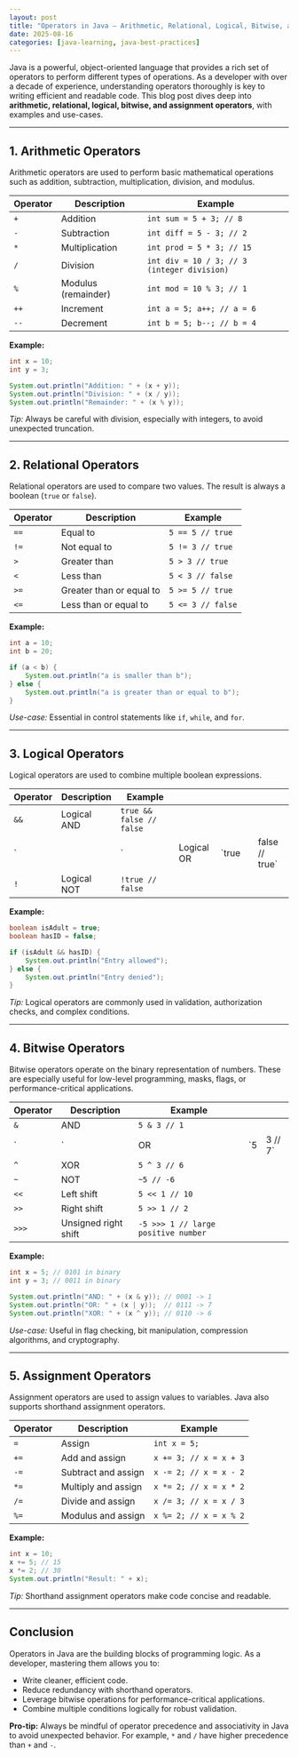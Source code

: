 ```yaml
---
layout: post
title: "Operators in Java – Arithmetic, Relational, Logical, Bitwise, and Assignment Operators"
date: 2025-08-16
categories: [java-learning, java-best-practices]
---
```

Java is a powerful, object-oriented language that provides a rich set of operators to perform different types of operations. As a developer with over a decade of experience, understanding operators thoroughly is key to writing efficient and readable code. This blog post dives deep into **arithmetic, relational, logical, bitwise, and assignment operators**, with examples and use-cases.

---

## 1. Arithmetic Operators

Arithmetic operators are used to perform basic mathematical operations such as addition, subtraction, multiplication, division, and modulus.

| Operator | Description         | Example                                     |
| -------- | ------------------- | ------------------------------------------- |
| `+`      | Addition            | `int sum = 5 + 3; // 8`                     |
| `-`      | Subtraction         | `int diff = 5 - 3; // 2`                    |
| `*`      | Multiplication      | `int prod = 5 * 3; // 15`                   |
| `/`      | Division            | `int div = 10 / 3; // 3 (integer division)` |
| `%`      | Modulus (remainder) | `int mod = 10 % 3; // 1`                    |
| `++`     | Increment           | `int a = 5; a++; // a = 6`                  |
| `--`     | Decrement           | `int b = 5; b--; // b = 4`                  |

**Example:**

```java
int x = 10;
int y = 3;

System.out.println("Addition: " + (x + y));
System.out.println("Division: " + (x / y));
System.out.println("Remainder: " + (x % y));
```

*Tip:* Always be careful with division, especially with integers, to avoid unexpected truncation.

---

## 2. Relational Operators

Relational operators are used to compare two values. The result is always a boolean (`true` or `false`).

| Operator | Description              | Example           |
| -------- | ------------------------ | ----------------- |
| `==`     | Equal to                 | `5 == 5 // true`  |
| `!=`     | Not equal to             | `5 != 3 // true`  |
| `>`      | Greater than             | `5 > 3 // true`   |
| `<`      | Less than                | `5 < 3 // false`  |
| `>=`     | Greater than or equal to | `5 >= 5 // true`  |
| `<=`     | Less than or equal to    | `5 <= 3 // false` |

**Example:**

```java
int a = 10;
int b = 20;

if (a < b) {
    System.out.println("a is smaller than b");
} else {
    System.out.println("a is greater than or equal to b");
}
```

*Use-case:* Essential in control statements like `if`, `while`, and `for`.

---

## 3. Logical Operators

Logical operators are used to combine multiple boolean expressions.

| Operator | Description | Example                  |            |        |   |                 |
| -------- | ----------- | ------------------------ | ---------- | ------ | - | --------------- |
| `&&`     | Logical AND | `true && false // false` |            |        |   |                 |
| \`       |             | \`                       | Logical OR | \`true |   | false // true\` |
| `!`      | Logical NOT | `!true // false`         |            |        |   |                 |

**Example:**

```java
boolean isAdult = true;
boolean hasID = false;

if (isAdult && hasID) {
    System.out.println("Entry allowed");
} else {
    System.out.println("Entry denied");
}
```

*Tip:* Logical operators are commonly used in validation, authorization checks, and complex conditions.

---

## 4. Bitwise Operators

Bitwise operators operate on the binary representation of numbers. These are especially useful for low-level programming, masks, flags, or performance-critical applications.

| Operator | Description          | Example                             |     |          |
| -------- | -------------------- | ----------------------------------- | --- | -------- |
| `&`      | AND                  | `5 & 3 // 1`                        |     |          |
| \`       | \`                   | OR                                  | \`5 | 3 // 7\` |
| `^`      | XOR                  | `5 ^ 3 // 6`                        |     |          |
| `~`      | NOT                  | `~5 // -6`                          |     |          |
| `<<`     | Left shift           | `5 << 1 // 10`                      |     |          |
| `>>`     | Right shift          | `5 >> 1 // 2`                       |     |          |
| `>>>`    | Unsigned right shift | `-5 >>> 1 // large positive number` |     |          |

**Example:**

```java
int x = 5; // 0101 in binary
int y = 3; // 0011 in binary

System.out.println("AND: " + (x & y)); // 0001 -> 1
System.out.println("OR: " + (x | y));  // 0111 -> 7
System.out.println("XOR: " + (x ^ y)); // 0110 -> 6
```

*Use-case:* Useful in flag checking, bit manipulation, compression algorithms, and cryptography.

---

## 5. Assignment Operators

Assignment operators are used to assign values to variables. Java also supports shorthand assignment operators.

| Operator | Description         | Example                |
| -------- | ------------------- | ---------------------- |
| `=`      | Assign              | `int x = 5;`           |
| `+=`     | Add and assign      | `x += 3; // x = x + 3` |
| `-=`     | Subtract and assign | `x -= 2; // x = x - 2` |
| `*=`     | Multiply and assign | `x *= 2; // x = x * 2` |
| `/=`     | Divide and assign   | `x /= 3; // x = x / 3` |
| `%=`     | Modulus and assign  | `x %= 2; // x = x % 2` |

**Example:**

```java
int x = 10;
x += 5; // 15
x *= 2; // 30
System.out.println("Result: " + x);
```

*Tip:* Shorthand assignment operators make code concise and readable.

---

## Conclusion

Operators in Java are the building blocks of programming logic. As a developer, mastering them allows you to:

* Write cleaner, efficient code.
* Reduce redundancy with shorthand operators.
* Leverage bitwise operations for performance-critical applications.
* Combine multiple conditions logically for robust validation.

**Pro-tip:** Always be mindful of operator precedence and associativity in Java to avoid unexpected behavior. For example, `*` and `/` have higher precedence than `+` and `-`.
